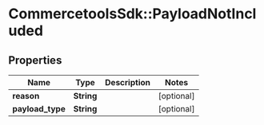 # CommercetoolsSdk::PayloadNotIncluded

## Properties
Name | Type | Description | Notes
------------ | ------------- | ------------- | -------------
**reason** | **String** |  | [optional] 
**payload_type** | **String** |  | [optional] 

